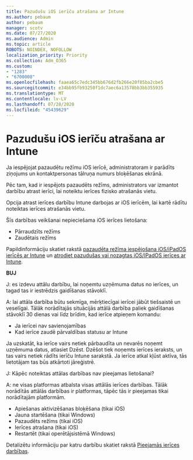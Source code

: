 ```yaml
---
title: Pazudušu iOS ierīču atrašana ar Intune
ms.author: pebaum
author: pebaum
manager: scotv
ms.date: 07/27/2020
ms.audience: Admin
ms.topic: article
ROBOTS: NOINDEX, NOFOLLOW
localization_priority: Priority
ms.collection: Adm_O365
ms.custom:
- "1283"
- "6700008"
ms.openlocfilehash: faaea65c7edc345bb676d2fb266e20f85ba2cbe5
ms.sourcegitcommit: e34bb95fb93250f1dc7aec6a13578bb3bb355935
ms.translationtype: MT
ms.contentlocale: lv-LV
ms.lasthandoff: 07/28/2020
ms.locfileid: "45439629"
---
```

# <a name="locating-lost-ios-devices-with-intune"></a>Pazudušu iOS ierīču atrašana ar Intune

Ja iespējojat pazaudētu režīmu iOS ierīcē, administratoram ir parādīts ziņojums un kontaktpersonas tālruņa numurs bloķēšanas ekrānā.

Pēc tam, kad ir iespējots pazaudēts režīms, administrators var izmantot darbību atrast ierīci, lai noteiktu ierīces fizisko atrašanās vietu.

Opcija atrast ierīces darbību Intune darbojas ar iOS ierīcēm, lai kartē rādītu noteiktas ierīces atrašanās vietu.

Šīs darbības veikšanai nepieciešama iOS ierīces lietošana:

- Pārraudzīts režīms
- Zaudētais režīms

Papildinformāciju skatiet rakstā [pazaudēta režīma iespējošana iOS/iPadOS ierīcēs ar Intune](https://docs.microsoft.com/intune/device-lost-mode) un [atrodiet pazudušas vai nozagtas iOS/IPadOS ierīces ar Intune](https://docs.microsoft.com/intune/device-locate).

**BUJ**

J: es izdevu attālu darbību, lai noņemtu uzņēmuma datus no ierīces, un tagad tas ir iestrēdzis gaidīšanas stāvoklī.

A: lai attāla darbība būtu sekmīga, mērķtiecīgai ierīcei jābūt tiešsaistē un veselīgai. Tālāk norādītajās situācijās attālā darbība paliek gaidīšanas stāvoklī 30 dienas vai līdz brīdim, kad ierīce atpieņem komandu:

- Ja ierīcei nav savienojamības
- Kad ierīce zaudē pārvaldības statusu ar Intune

Ja uzskatāt, ka ierīce vairs netiek pārbaudīta un nevarēs noņemt uzņēmuma datus, atlasiet Dzēst. Dzēšot tiek noņemts ierīces ieraksts, un tas vairs netiek rādīts ierīču Intune sarakstā. Ja ierīce atkal kļūst aktīva, tās lietotājam tas būs atkārtoti jāreģistrē.

J: Kāpēc noteiktas attālas darbības nav pieejamas lietošanai?

A: ne visas platformas atbalsta visas attālās ierīces darbības. Tālāk norādītās attālās darbības ir platformas, tāpēc tās ir pieejamas tikai norādītajām platformām.

- Apiešanas aktivizēšanas bloķēšana (tikai iOS)
- Jauna startēšana (tikai Windows)
- Pazaudēts režīms (tikai iOS)
- Ierīces atrašana (tikai iOS)
- Restartēt (tikai operētājsistēmā Windows)

Detalizētu informāciju par katru darbību skatiet rakstā [Pieejamās ierīces darbības](https://docs.microsoft.com/intune/device-management#available-device-actions).